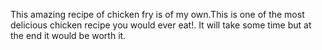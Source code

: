 This amazing recipe of chicken fry is of my own.This is one of the most delicious chicken recipe you would ever eat!. It will take some time but at the end it would be worth it. 